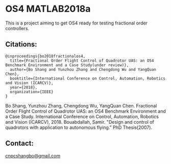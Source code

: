 # OS4 MATLAB2018a


This is a project aiming to get OS4 ready for testing fractional order controllers.



## Citations:
```
@inproceedings{bo2018fractionalos4,
  title={Fractional Order Flight Control of Quadrotor UAS: an OS4 Benchmark Environment and a Case Study(under review)},
  author={Bo Shang and Yunzhou Zhang and Chengdong Wu and YangQuan Chen},
  booktitle={International Conference on Control, Automation, Robotics and Vision (ICARCV)},
  year={2018},
  organization={IEEE}
}
```
Bo Shang, Yunzhou Zhang, Chengdong Wu, YangQuan Chen. Fractional Order Flight Control of Quadrotor UAS: an OS4 Benchmark Environment and a Case Study. International Conference on Control, Automation, Robotics and Vision (ICARCV), 2018.
Bouabdallah, Samir. "Design and control of quadrotors with application to autonomous flying." PhD Thesis(2007).



## Contact:

cnpcshangbo@gmail.com
